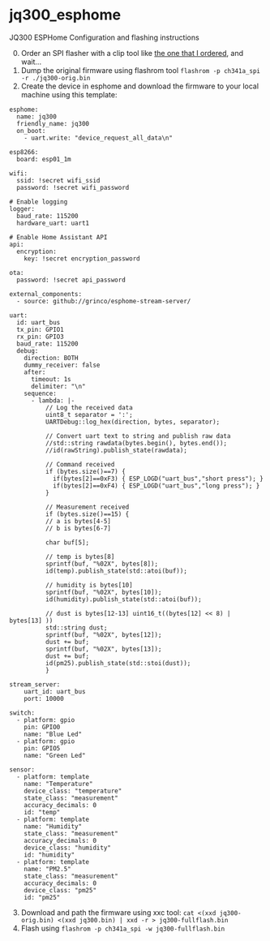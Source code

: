 # jq300_esphome
JQ300 ESPHome Configuration and flashing instructions

0. Order an SPI flasher with a clip tool like [the one that I ordered](https://www.aliexpress.com/item/4001045543107.html), and wait...
1. Dump the original firmware using flashrom tool `flashrom -p ch341a_spi -r ./jq300-orig.bin`
2. Create the device in esphome and download the firmware to your local machine using this template:
```
esphome:
  name: jq300
  friendly_name: jq300
  on_boot:
    - uart.write: "device_request_all_data\n"

esp8266:
  board: esp01_1m

wifi:
  ssid: !secret wifi_ssid
  password: !secret wifi_password

# Enable logging
logger:
  baud_rate: 115200
  hardware_uart: uart1

# Enable Home Assistant API
api:
  encryption:
    key: !secret encryption_password

ota:
  password: !secret api_password

external_components:
  - source: github://grinco/esphome-stream-server/

uart:
  id: uart_bus
  tx_pin: GPIO1
  rx_pin: GPIO3
  baud_rate: 115200
  debug:
    direction: BOTH
    dummy_receiver: false
    after:
      timeout: 1s
      delimiter: "\n"
    sequence:
      - lambda: |- 
          // Log the received data
          uint8_t separator = ':';         
          UARTDebug::log_hex(direction, bytes, separator);

          // Convert uart text to string and publish raw data
          //std::string rawdata(bytes.begin(), bytes.end());
          //id(rawString).publish_state(rawdata);

          // Command received
          if (bytes.size()==7) {
            if(bytes[2]==0xF3) { ESP_LOGD("uart_bus","short press"); }
            if(bytes[2]==0xF4) { ESP_LOGD("uart_bus","long press"); }
          }

          // Measurement received
          if (bytes.size()==15) {
          // a is bytes[4-5]
          // b is bytes[6-7]
          
          char buf[5];

          // temp is bytes[8]
          sprintf(buf, "%02X", bytes[8]);
          id(temp).publish_state(std::atoi(buf));

          // humidity is bytes[10]
          sprintf(buf, "%02X", bytes[10]);
          id(humidity).publish_state(std::atoi(buf));
          
          // dust is bytes[12-13] uint16_t((bytes[12] << 8) | bytes[13] ))
          std::string dust;
          sprintf(buf, "%02X", bytes[12]);
          dust += buf;
          sprintf(buf, "%02X", bytes[13]);
          dust += buf;
          id(pm25).publish_state(std::stoi(dust));
          }

stream_server:
    uart_id: uart_bus
    port: 10000

switch:
  - platform: gpio
    pin: GPIO0
    name: "Blue Led"
  - platform: gpio
    pin: GPIO5
    name: "Green Led" 

sensor:
  - platform: template
    name: "Temperature"
    device_class: "temperature"
    state_class: "measurement"
    accuracy_decimals: 0
    id: "temp"
  - platform: template
    name: "Humidity"
    state_class: "measurement"
    accuracy_decimals: 0
    device_class: "humidity"
    id: "humidity"
  - platform: template
    name: "PM2.5"
    state_class: "measurement"
    accuracy_decimals: 0
    device_class: "pm25"
    id: "pm25"
```
3. Download and path the firmware using xxc tool: `cat <(xxd jq300-orig.bin) <(xxd jq300.bin) | xxd -r > jq300-fullflash.bin`
4. Flash using `flashrom -p ch341a_spi -w jq300-fullflash.bin`
